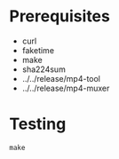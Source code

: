 # Prerequisites

- curl
- faketime
- make
- sha224sum
- ../../release/mp4-tool
- ../../release/mp4-muxer

# Testing

```
make
```
